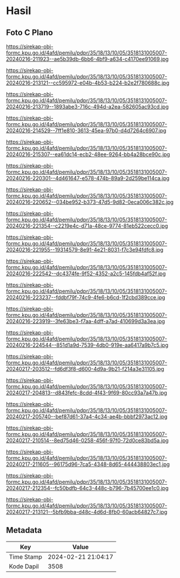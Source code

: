 # Hasil

## Foto C Plano

https://sirekap-obj-formc.kpu.go.id/4afd/pemilu/pdpr/35/18/13/10/05/3518131005007-20240216-211923--ae5b39db-6bb6-4bf9-a634-c4170ee91069.jpg

https://sirekap-obj-formc.kpu.go.id/4afd/pemilu/pdpr/35/18/13/10/05/3518131005007-20240216-213121--cc595972-e04b-4b53-b224-b2e2f780688c.jpg

https://sirekap-obj-formc.kpu.go.id/4afd/pemilu/pdpr/35/18/13/10/05/3518131005007-20240216-213719--1893abe3-716c-494d-a2ea-582605ac93cd.jpg

https://sirekap-obj-formc.kpu.go.id/4afd/pemilu/pdpr/35/18/13/10/05/3518131005007-20240216-214529--7ff1e810-3613-45ea-97b0-d4d7264c6907.jpg

https://sirekap-obj-formc.kpu.go.id/4afd/pemilu/pdpr/35/18/13/10/05/3518131005007-20240216-215307--ea61dc14-ecb2-48ee-9264-bb4a28bce90c.jpg

https://sirekap-obj-formc.kpu.go.id/4afd/pemilu/pdpr/35/18/13/10/05/3518131005007-20240216-220301--4d461647-e578-474b-89a9-2d259be114ca.jpg

https://sirekap-obj-formc.kpu.go.id/4afd/pemilu/pdpr/35/18/13/10/05/3518131005007-20240216-220652--034be952-b373-47d5-9d82-0eca006c382c.jpg

https://sirekap-obj-formc.kpu.go.id/4afd/pemilu/pdpr/35/18/13/10/05/3518131005007-20240216-221354--c2219e4c-d71a-48ce-9774-81eb522cecc0.jpg

https://sirekap-obj-formc.kpu.go.id/4afd/pemilu/pdpr/35/18/13/10/05/3518131005007-20240216-221955--19314579-8e91-4e21-8031-f7c3e94fdfc8.jpg

https://sirekap-obj-formc.kpu.go.id/4afd/pemilu/pdpr/35/18/13/10/05/3518131005007-20240216-222542--dc4374fe-9f52-4352-a2c5-145fdb4af52f.jpg

https://sirekap-obj-formc.kpu.go.id/4afd/pemilu/pdpr/35/18/13/10/05/3518131005007-20240216-223237--fddbf79f-74c9-4fe6-b6cd-1f2cbd389cce.jpg

https://sirekap-obj-formc.kpu.go.id/4afd/pemilu/pdpr/35/18/13/10/05/3518131005007-20240216-223919--3fe63be3-f7aa-4dff-a7ad-410699d3a3ea.jpg

https://sirekap-obj-formc.kpu.go.id/4afd/pemilu/pdpr/35/18/13/10/05/3518131005007-20240216-224544--851d1a9d-7539-4db0-919e-aa6417a9b7c5.jpg

https://sirekap-obj-formc.kpu.go.id/4afd/pemilu/pdpr/35/18/13/10/05/3518131005007-20240217-203512--fd6df3f8-d600-4d9a-9b21-f214a3e31105.jpg

https://sirekap-obj-formc.kpu.go.id/4afd/pemilu/pdpr/35/18/13/10/05/3518131005007-20240217-204813--d843fefc-8cdd-4f43-9f69-80cc93a7a47b.jpg

https://sirekap-obj-formc.kpu.go.id/4afd/pemilu/pdpr/35/18/13/10/05/3518131005007-20240217-205740--bef87d61-37a4-4c34-ae4b-bbbf2973ac12.jpg

https://sirekap-obj-formc.kpu.go.id/4afd/pemilu/pdpr/35/18/13/10/05/3518131005007-20240217-210514--8ed75d46-0258-456f-97f0-72d0ce83bd5a.jpg

https://sirekap-obj-formc.kpu.go.id/4afd/pemilu/pdpr/35/18/13/10/05/3518131005007-20240217-211605--96175d96-7ca5-4348-8d65-444438803ec1.jpg

https://sirekap-obj-formc.kpu.go.id/4afd/pemilu/pdpr/35/18/13/10/05/3518131005007-20240217-212354--fc50bdfb-64c3-448c-b796-7b45700ee1c0.jpg

https://sirekap-obj-formc.kpu.go.id/4afd/pemilu/pdpr/35/18/13/10/05/3518131005007-20240217-213121--5bfb9bba-d48c-4d6d-8fb0-60acb64827c7.jpg


## Metadata

| Key        | Value               |
| ---------- | ------------------- |
| Time Stamp | 2024-02-21 21:04:17 |
| Kode Dapil | 3508                |



